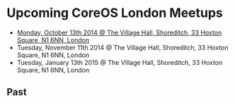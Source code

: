 # Upcoming CoreOS London Meetups

* [Monday, October 13th 2014 @ The Village Hall, Shoreditch, 33 Hoxton Square, N1 6NN, London](http://www.meetup.com/CoreOS-London/events/206814132/)
* Tuesday, November 11th 2014 @ The Village Hall, Shoreditch, 33 Hoxton Square, N1 6NN, London
* Tuesday, January 13th 2015 @ The Village Hall, Shoreditch, 33 Hoxton Square, N1 6NN, London

## Past
